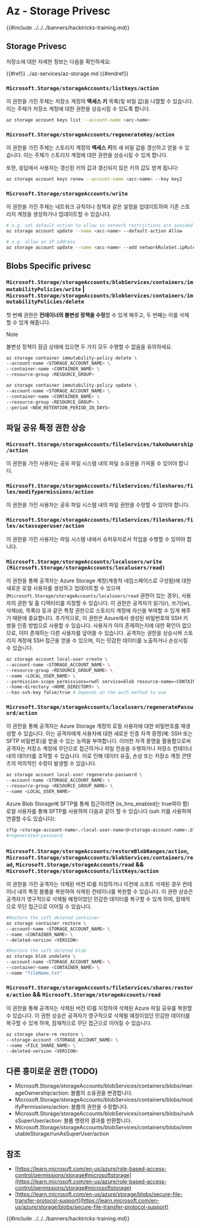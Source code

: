 # Az - Storage Privesc

{{#include ../../../banners/hacktricks-training.md}}

## Storage Privesc

저장소에 대한 자세한 정보는 다음을 확인하세요:

{{#ref}}
../az-services/az-storage.md
{{#endref}}

### `Microsoft.Storage/storageAccounts/listkeys/action`

이 권한을 가진 주체는 저장소 계정의 **액세스 키** 목록(및 비밀 값)을 나열할 수 있습니다. 이는 주체가 저장소 계정에 대한 권한을 상승시킬 수 있도록 합니다.
```bash
az storage account keys list --account-name <acc-name>
```
### `Microsoft.Storage/storageAccounts/regenerateKey/action`

이 권한을 가진 주체는 스토리지 계정의 **액세스 키**의 새 비밀 값을 갱신하고 얻을 수 있습니다. 이는 주체가 스토리지 계정에 대한 권한을 상승시킬 수 있게 합니다.

또한, 응답에서 사용자는 갱신된 키의 값과 갱신되지 않은 키의 값도 받게 됩니다:
```bash
az storage account keys renew --account-name <acc-name> --key key2
```
### `Microsoft.Storage/storageAccounts/write`

이 권한을 가진 주체는 네트워크 규칙이나 정책과 같은 설정을 업데이트하여 기존 스토리지 계정을 생성하거나 업데이트할 수 있습니다.
```bash
# e.g. set default action to allow so network restrictions are avoided
az storage account update --name <acc-name> --default-action Allow

# e.g. allow an IP address
az storage account update --name <acc-name> --add networkRuleSet.ipRules value=<ip-address>
```
## Blobs Specific privesc

### `Microsoft.Storage/storageAccounts/blobServices/containers/immutabilityPolicies/write` | `Microsoft.Storage/storageAccounts/blobServices/containers/immutabilityPolicies/delete`

첫 번째 권한은 **컨테이너의 불변성 정책을 수정**할 수 있게 해주고, 두 번째는 이를 삭제할 수 있게 해줍니다.

> [!NOTE]
> 불변성 정책이 잠금 상태에 있으면 두 가지 모두 수행할 수 없음을 유의하세요.
```bash
az storage container immutability-policy delete \
--account-name <STORAGE_ACCOUNT_NAME> \
--container-name <CONTAINER_NAME> \
--resource-group <RESOURCE_GROUP>

az storage container immutability-policy update \
--account-name <STORAGE_ACCOUNT_NAME> \
--container-name <CONTAINER_NAME> \
--resource-group <RESOURCE_GROUP> \
--period <NEW_RETENTION_PERIOD_IN_DAYS>
```
## 파일 공유 특정 권한 상승

### `Microsoft.Storage/storageAccounts/fileServices/takeOwnership/action`

이 권한을 가진 사용자는 공유 파일 시스템 내의 파일 소유권을 가져올 수 있어야 합니다.

### `Microsoft.Storage/storageAccounts/fileServices/fileshares/files/modifypermissions/action`

이 권한을 가진 사용자는 공유 파일 시스템 내의 파일 권한을 수정할 수 있어야 합니다.

### `Microsoft.Storage/storageAccounts/fileServices/fileshares/files/actassuperuser/action`

이 권한을 가진 사용자는 파일 시스템 내에서 슈퍼유저로서 작업을 수행할 수 있어야 합니다.

### `Microsoft.Storage/storageAccounts/localusers/write (Microsoft.Storage/storageAccounts/localusers/read)`

이 권한을 통해 공격자는 Azure Storage 계정(계층적 네임스페이스로 구성됨)에 대한 새로운 로컬 사용자를 생성하고 업데이트할 수 있으며(`Microsoft.Storage/storageAccounts/localusers/read` 권한이 있는 경우), 사용자의 권한 및 홈 디렉터리를 지정할 수 있습니다. 이 권한은 공격자가 읽기(r), 쓰기(w), 삭제(d), 목록(l) 등과 같은 특정 권한으로 스토리지 계정에 자신을 부여할 수 있게 해주기 때문에 중요합니다. 추가적으로, 이 권한은 Azure에서 생성된 비밀번호와 SSH 키 쌍을 인증 방법으로 사용할 수 있습니다. 사용자가 이미 존재하는지에 대한 확인이 없으므로, 이미 존재하는 다른 사용자를 덮어쓸 수 있습니다. 공격자는 권한을 상승시켜 스토리지 계정에 SSH 접근을 얻을 수 있으며, 이는 민감한 데이터를 노출하거나 손상시킬 수 있습니다.
```bash
az storage account local-user create \
--account-name <STORAGE_ACCOUNT_NAME> \
--resource-group <RESOURCE_GROUP_NAME> \
--name <LOCAL_USER_NAME> \
--permission-scope permissions=rwdl service=blob resource-name=<CONTAINER_NAME> \
--home-directory <HOME_DIRECTORY> \
--has-ssh-key false/true # Depends on the auth method to use
```
### `Microsoft.Storage/storageAccounts/localusers/regeneratePassword/action`

이 권한을 통해 공격자는 Azure Storage 계정의 로컬 사용자에 대한 비밀번호를 재생성할 수 있습니다. 이는 공격자에게 사용자에 대한 새로운 인증 자격 증명(예: SSH 또는 SFTP 비밀번호)을 얻을 수 있는 능력을 부여합니다. 이러한 자격 증명을 활용함으로써 공격자는 저장소 계정에 무단으로 접근하거나 파일 전송을 수행하거나 저장소 컨테이너 내의 데이터를 조작할 수 있습니다. 이로 인해 데이터 유출, 손상 또는 저장소 계정 콘텐츠의 악의적인 수정이 발생할 수 있습니다.
```bash
az storage account local-user regenerate-password \
--account-name <STORAGE_ACCOUNT_NAME> \
--resource-group <RESOURCE_GROUP_NAME> \
--name <LOCAL_USER_NAME>
```
Azure Blob Storage에 SFTP를 통해 접근하려면 (is_hns_enabled는 true여야 함) 로컬 사용자를 통해 SFTP를 사용하여 다음과 같이 할 수 있습니다 (ssh 키를 사용하여 연결할 수도 있습니다):
```bash
sftp <storage-account-name>.<local-user-name>@<storage-account-name>.blob.core.windows.net
#regenerated-password
```
### `Microsoft.Storage/storageAccounts/restoreBlobRanges/action`, `Microsoft.Storage/storageAccounts/blobServices/containers/read`, `Microsoft.Storage/storageAccounts/read` && `Microsoft.Storage/storageAccounts/listKeys/action`

이 권한을 가진 공격자는 삭제된 버전 ID를 지정하거나 이전에 소프트 삭제된 경우 컨테이너 내의 특정 블롭을 복원하여 삭제된 컨테이너를 복원할 수 있습니다. 이 권한 상승은 공격자가 영구적으로 삭제될 예정이었던 민감한 데이터를 복구할 수 있게 하여, 잠재적으로 무단 접근으로 이어질 수 있습니다.
```bash
#Restore the soft deleted container
az storage container restore \
--account-name <STORAGE_ACCOUNT_NAME> \
--name <CONTAINER_NAME> \
--deleted-version <VERSION>

#Restore the soft deleted blob
az storage blob undelete \
--account-name <STORAGE_ACCOUNT_NAME> \
--container-name <CONTAINER_NAME> \
--name "fileName.txt"
```
### `Microsoft.Storage/storageAccounts/fileServices/shares/restore/action` && `Microsoft.Storage/storageAccounts/read`

이 권한을 통해 공격자는 삭제된 버전 ID를 지정하여 삭제된 Azure 파일 공유를 복원할 수 있습니다. 이 권한 상승은 공격자가 영구적으로 삭제될 예정이었던 민감한 데이터를 복구할 수 있게 하여, 잠재적으로 무단 접근으로 이어질 수 있습니다.
```bash
az storage share-rm restore \
--storage-account <STORAGE_ACCOUNT_NAME> \
--name <FILE_SHARE_NAME> \
--deleted-version <VERSION>
```
## 다른 흥미로운 권한 (TODO)

- Microsoft.Storage/storageAccounts/blobServices/containers/blobs/manageOwnership/action: 블롭의 소유권을 변경합니다.
- Microsoft.Storage/storageAccounts/blobServices/containers/blobs/modifyPermissions/action: 블롭의 권한을 수정합니다.
- Microsoft.Storage/storageAccounts/blobServices/containers/blobs/runAsSuperUser/action: 블롭 명령의 결과를 반환합니다.
- Microsoft.Storage/storageAccounts/blobServices/containers/blobs/immutableStorage/runAsSuperUser/action

## 참조

- [https://learn.microsoft.com/en-us/azure/role-based-access-control/permissions/storage#microsoftstorage](https://learn.microsoft.com/en-us/azure/role-based-access-control/permissions/storage#microsoftstorage)
- [https://learn.microsoft.com/en-us/azure/storage/blobs/secure-file-transfer-protocol-support](https://learn.microsoft.com/en-us/azure/storage/blobs/secure-file-transfer-protocol-support)

{{#include ../../../banners/hacktricks-training.md}}
